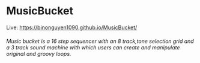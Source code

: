 # MusicBucket
Live: https://binonguyen1090.github.io/MusicBucket/
###### Music bucket is a 16 step sequencer with an 8 track,tone selection grid and a 3 track sound machine with which users can create and manipulate original and groovy loops.
<!-- ![web-view](musicbucket.png) -->
